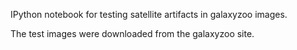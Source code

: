 IPython notebook for testing satellite artifacts in galaxyzoo images.

The test images were downloaded from the galaxyzoo site.
